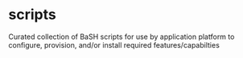 # scripts
Curated collection of BaSH scripts for use by application platform to configure, provision, and/or install required features/capabilties
